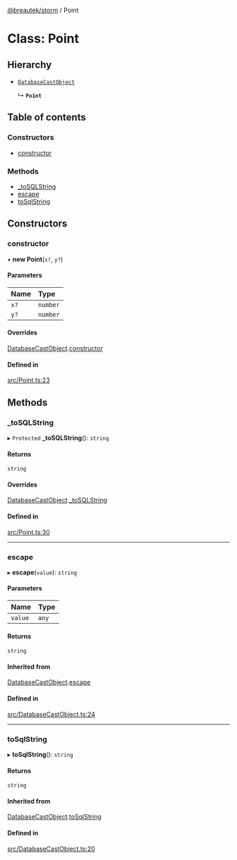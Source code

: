 [@breautek/storm](../README.md) / Point

# Class: Point

## Hierarchy

- [`DatabaseCastObject`](DatabaseCastObject.md)

  ↳ **`Point`**

## Table of contents

### Constructors

- [constructor](Point.md#constructor)

### Methods

- [\_toSQLString](Point.md#_tosqlstring)
- [escape](Point.md#escape)
- [toSqlString](Point.md#tosqlstring)

## Constructors

### constructor

• **new Point**(`x?`, `y?`)

#### Parameters

| Name | Type |
| :------ | :------ |
| `x?` | `number` |
| `y?` | `number` |

#### Overrides

[DatabaseCastObject](DatabaseCastObject.md).[constructor](DatabaseCastObject.md#constructor)

#### Defined in

[src/Point.ts:23](https://github.com/breautek/storm/blob/eca48f5/src/Point.ts#L23)

## Methods

### \_toSQLString

▸ `Protected` **_toSQLString**(): `string`

#### Returns

`string`

#### Overrides

[DatabaseCastObject](DatabaseCastObject.md).[_toSQLString](DatabaseCastObject.md#_tosqlstring)

#### Defined in

[src/Point.ts:30](https://github.com/breautek/storm/blob/eca48f5/src/Point.ts#L30)

___

### escape

▸ **escape**(`value`): `string`

#### Parameters

| Name | Type |
| :------ | :------ |
| `value` | `any` |

#### Returns

`string`

#### Inherited from

[DatabaseCastObject](DatabaseCastObject.md).[escape](DatabaseCastObject.md#escape)

#### Defined in

[src/DatabaseCastObject.ts:24](https://github.com/breautek/storm/blob/eca48f5/src/DatabaseCastObject.ts#L24)

___

### toSqlString

▸ **toSqlString**(): `string`

#### Returns

`string`

#### Inherited from

[DatabaseCastObject](DatabaseCastObject.md).[toSqlString](DatabaseCastObject.md#tosqlstring)

#### Defined in

[src/DatabaseCastObject.ts:20](https://github.com/breautek/storm/blob/eca48f5/src/DatabaseCastObject.ts#L20)
